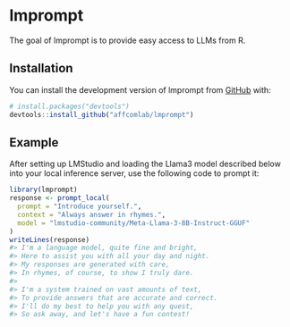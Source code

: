 
<!-- README.md is generated from README.Rmd. Please edit that file -->

# lmprompt

<!-- badges: start -->
<!-- badges: end -->

The goal of lmprompt is to provide easy access to LLMs from R.

## Installation

You can install the development version of lmprompt from
[GitHub](https://github.com/) with:

``` r
# install.packages("devtools")
devtools::install_github("affcomlab/lmprompt")
```

## Example

After setting up LMStudio and loading the Llama3 model described below
into your local inference server, use the following code to prompt it:

``` r
library(lmprompt)
response <- prompt_local(
  prompt = "Introduce yourself.",
  context = "Always answer in rhymes.",
  model = "lmstudio-community/Meta-Llama-3-8B-Instruct-GGUF"
)
writeLines(response)
#> I'm a language model, quite fine and bright,
#> Here to assist you with all your day and night.
#> My responses are generated with care,
#> In rhymes, of course, to show I truly dare.
#> 
#> I'm a system trained on vast amounts of text,
#> To provide answers that are accurate and correct.
#> I'll do my best to help you with any quest,
#> So ask away, and let's have a fun contest!
```
